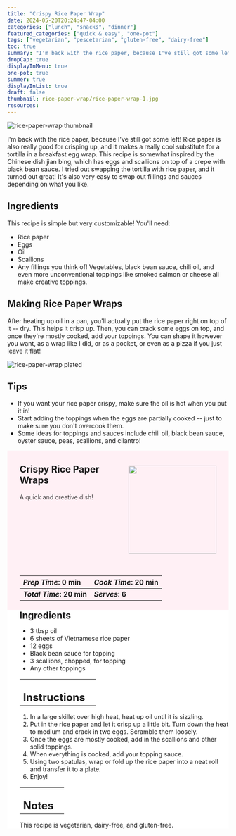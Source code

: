 ```yaml
---
title: "Crispy Rice Paper Wrap"
date: 2024-05-20T20:24:47-04:00
categories: ["lunch", "snacks", "dinner"]
featured_categories: ["quick & easy", "one-pot"]
tags: ["vegetarian", "pescetarian", "gluten-free", "dairy-free"]
toc: true
summary: "I'm back with the rice paper, because I've still got some left! Rice paper is also really good for crisping up, and it makes a really cool substitute for a tortilla in a breakfast egg wrap. This recipe is somewhat inspired by the Chinese dish jian bing, which has eggs and scallions on top of a crepe with black bean sauce. I tried out swapping the tortilla with rice paper, and it turned out great!"
dropCap: true
displayInMenu: true
one-pot: true
summer: true
displayInList: true
draft: false
thumbnail: rice-paper-wrap/rice-paper-wrap-1.jpg
resources:
---
```


![rice-paper-wrap thumbnail](../../rice-paper-wrap/rice-paper-wrap-1.jpg)

I'm back with the rice paper, because I've still got some left! Rice paper is also really good for crisping up, and it makes a really cool substitute for a tortilla in a breakfast egg wrap. This recipe is somewhat inspired by the Chinese dish jian bing, which has eggs and scallions on top of a crepe with black bean sauce. I tried out swapping the tortilla with rice paper, and it turned out great! It's also very easy to swap out fillings and sauces depending on what you like.

## Ingredients

This recipe is simple but very customizable! You'll need:

- Rice paper
- Eggs
- Oil
- Scallions
- Any fillings you think of! Vegetables, black bean sauce, chili oil, and even more unconventional toppings like smoked salmon or cheese all make creative toppings.

## Making Rice Paper Wraps

After heating up oil in a pan, you'll actually put the rice paper right on top of it -- dry. This helps it crisp up. Then, you can crack some eggs on top, and once they're mostly cooked, add your toppings. You can shape it however you want, as a wrap like I did, or as a pocket, or even as a pizza if you just leave it flat!

![rice-paper-wrap plated](../../rice-paper-wrap/rice-paper-wrap-2.jpg)

## Tips

- If you want your rice paper crispy, make sure the oil is hot when you put it in! 
- Start adding the toppings when the eggs are partially cooked -- just to make sure you don't overcook them.
- Some ideas for toppings and sauces include chili oil, black bean sauce, oyster sauce, peas, scallions, and cilantro!

<div style = "background-color: lavenderblush;"  id = "recipe"> 
<div style = "background-color:lavenderblush; padding-left:2em; margin-top:0; margin-bottom:0;">

<div style="display:flex; align-items:center; justify-content:space-between; padding-right:2em"><div style = "margin-bottom:10em;"><h2>Crispy Rice Paper Wraps</h2><p style = "font-weight: 300;">A quick and creative dish!</p></div><img src="../../rice-paper-wrap/rice-paper-wrap-1.jpg"  width="200em" height="200em"/></div>

| _Prep Time_: 0 min  | _Cook Time_: 20 min  |
| :--- | :--- |
| **_Total Time_: 20 min** | **_Serves_: 6**  |

</div>
<div style="background-color: white; padding-left:2em; border-width:3px; border-color:lavenderblush; margin-top:0;">
 <div><h2 style = "margin-top:1em; margin-bottom:0;" >Ingredients</h2></div>
 
- 3 tbsp oil
- 6 sheets of Vietnamese rice paper
- 12 eggs
- Black bean sauce for topping
- 3 scallions, chopped, for topping
- Any other toppings

|   |    |
| :--- | :--- |
| <div><h2 style = "margin-top:1em; margin-bottom:0;" >Instructions</h2></div>|   |

1. In a large skillet over high heat, heat up oil until it is sizzling. 
2. Put in the rice paper and let it crisp up a little bit. Turn down the heat to medium and crack in two eggs. Scramble them loosely.
3. Once the eggs are mostly cooked, add in the scallions and other solid toppings. 
4. When everything is cooked, add your topping sauce. 
5. Using two spatulas, wrap or fold up the rice paper into a neat roll and transfer it to a plate.
6. Enjoy!

|   |    |
| :--- | :--- |
| <div><h2 style = "margin-top:1em; margin-bottom:0;" >Notes</h2></div>|   |

This recipe is vegetarian, dairy-free, and gluten-free.

</div>
</div>